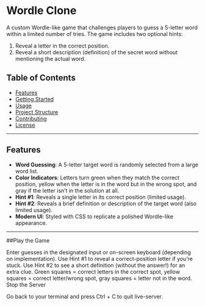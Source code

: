 # Wordle Clone

A custom Wordle-like game that challenges players to guess a 5-letter word within a limited number of tries. The game includes two optional hints:
1. Reveal a letter in the correct position.  
2. Reveal a short description (definition) of the secret word without mentioning the actual word.

## Table of Contents
- [Features](#features)
- [Getting Started](#getting-started)
- [Usage](#usage)
- [Project Structure](#project-structure)
- [Contributing](#contributing)
- [License](#license)

---

## Features

- **Word Guessing**: A 5-letter target word is randomly selected from a large word list.
- **Color Indicators**: Letters turn green when they match the correct position, yellow when the letter is in the word but in the wrong spot, and gray if the letter isn’t in the solution at all.
- **Hint #1**: Reveals a single letter in its correct position (limited usage).
- **Hint #2**: Reveals a brief definition or description of the target word (also limited usage).
- **Modern UI**: Styled with CSS to replicate a polished Wordle-like appearance.

---

##Play the Game

Enter guesses in the designated input or on-screen keyboard (depending on implementation).
Use Hint #1 to reveal a correct-position letter if you’re stuck.
Use Hint #2 to see a short definition (without the answer!) for an extra clue.
Green squares = correct letters in the correct spot, yellow squares = correct letter/wrong spot, gray squares = letter not in the word.
Stop the Server

Go back to your terminal and press Ctrl + C to quit live-server.

